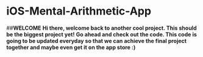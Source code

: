 # iOS-Mental-Arithmetic-App

##**WELCOME**
**Hi there, welcome back to another cool project. This should be the biggest project yet!**
**Go ahead and check out the code. This code is going to be updated everyday so that we can achieve the final project together and maybe even get it on the app store :)**
